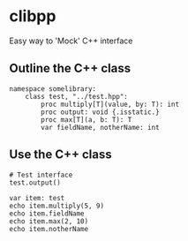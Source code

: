 clibpp
======

Easy way to 'Mock' C++ interface

Outline the C++ class
---------------------
```nimrod
namespace somelibrary:
	class test, "../test.hpp":
	    proc multiply[T](value, by: T): int
	    proc output: void {.isstatic.}
	    proc max[T](a, b: T): T
	    var fieldName, notherName: int
```

Use the C++ class
-----------------
```nimrod
# Test interface
test.output()

var item: test
echo item.multiply(5, 9)
echo item.fieldName
echo item.max(2, 10)
echo item.notherName
```